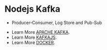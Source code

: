 # Nodejs Kafka

* Producer-Consumer, Log Store and Pub-Sub

- Learn More [APACHE KAFKA](https://kafka.apache.org/).
- Learn More [KAFKAJS](https://kafka.js.org/).
- Learn More [DOCKER](https://www.docker.com/).